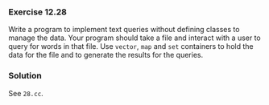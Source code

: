 ### Exercise 12.28

Write a program to implement text queries without defining classes to manage the
data. Your program should take a file and interact with a user to query for
words in that file. Use `vector`, `map` and `set` containers to hold the data
for the file and to generate the results for the queries.

### Solution

See `28.cc`.
